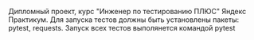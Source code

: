 Дипломный проект, курс "Инженер по тестированию ПЛЮС" Яндекс Практикум. 
Для запуска тестов должны быть установлены пакеты: pytest, requests. 
Запуск всех тестов выполянется командой pytest
